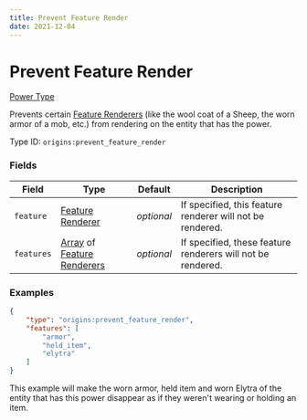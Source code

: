```yaml
---
title: Prevent Feature Render
date: 2021-12-04
---
```


# Prevent Feature Render

[Power Type](../power_types.md)

Prevents certain [Feature Renderers](../../misc/extras/feature_renderers.md) (like the wool coat of a Sheep, the worn armor of a mob, etc.) from rendering on the entity that has the power.

Type ID: `origins:prevent_feature_render`


### Fields

Field | Type | Default | Description
------|------|---------|------------
`feature` | [Feature Renderer](../../misc/extras/feature_renderers.md) | _optional_ | If specified, this feature renderer will not be rendered.
`features` | [Array](../data_types/array.md) of [Feature Renderers](../../misc/extras/feature_renderers.md) | _optional_ | If specified, these feature renderers will not be rendered.


### Examples

```json
{
    "type": "origins:prevent_feature_render",
    "features": [
        "armor",
        "held_item",
        "elytra"
    ]
}
```

This example will make the worn armor, held item and worn Elytra of the entity that has this power disappear as if they weren't wearing or holding an item.
